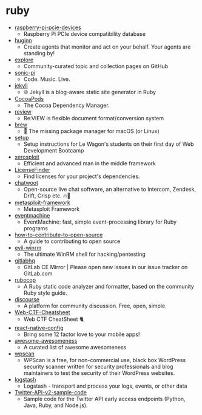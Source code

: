 # ruby
- [raspberry-pi-pcie-devices](https://github.com/geerlingguy/raspberry-pi-pcie-devices)
  - Raspberry Pi PCIe device compatibility database
- [huginn](https://github.com/huginn/huginn)
  - Create agents that monitor and act on your behalf. Your agents are standing by!
- [explore](https://github.com/github/explore)
  - Community-curated topic and collection pages on GitHub
- [sonic-pi](https://github.com/sonic-pi-net/sonic-pi)
  - Code. Music. Live.
- [jekyll](https://github.com/jekyll/jekyll)
  - 🌐 Jekyll is a blog-aware static site generator in Ruby
- [CocoaPods](https://github.com/CocoaPods/CocoaPods)
  - The Cocoa Dependency Manager.
- [review](https://github.com/kmuto/review)
  - Re:VIEW is flexible document format/conversion system
- [brew](https://github.com/Homebrew/brew)
  - 🍺 The missing package manager for macOS (or Linux)
- [setup](https://github.com/lewagon/setup)
  - Setup instructions for Le Wagon's students on their first day of Web Development Bootcamp
- [xerosploit](https://github.com/LionSec/xerosploit)
  - Efficient and advanced man in the middle framework
- [LicenseFinder](https://github.com/pivotal/LicenseFinder)
  - Find licenses for your project's dependencies.
- [chatwoot](https://github.com/chatwoot/chatwoot)
  - Open-source live chat software, an alternative to Intercom, Zendesk, Drift, Crisp etc. 🔥💬
- [metasploit-framework](https://github.com/rapid7/metasploit-framework)
  - Metasploit Framework
- [eventmachine](https://github.com/eventmachine/eventmachine)
  - EventMachine: fast, simple event-processing library for Ruby programs
- [how-to-contribute-to-open-source](https://github.com/freeCodeCamp/how-to-contribute-to-open-source)
  - A guide to contributing to open source
- [evil-winrm](https://github.com/Hackplayers/evil-winrm)
  - The ultimate WinRM shell for hacking/pentesting
- [gitlabhq](https://github.com/gitlabhq/gitlabhq)
  - GitLab CE Mirror | Please open new issues in our issue tracker on GitLab.com
- [rubocop](https://github.com/rubocop-hq/rubocop)
  - A Ruby static code analyzer and formatter, based on the community Ruby style guide.
- [discourse](https://github.com/discourse/discourse)
  - A platform for community discussion. Free, open, simple.
- [Web-CTF-Cheatsheet](https://github.com/w181496/Web-CTF-Cheatsheet)
  - Web CTF CheatSheet 🐈
- [react-native-config](https://github.com/luggit/react-native-config)
  - Bring some 12 factor love to your mobile apps!
- [awesome-awesomeness](https://github.com/bayandin/awesome-awesomeness)
  - A curated list of awesome awesomeness
- [wpscan](https://github.com/wpscanteam/wpscan)
  - WPScan is a free, for non-commercial use, black box WordPress security scanner written for security professionals and blog maintainers to test the security of their WordPress websites.
- [logstash](https://github.com/elastic/logstash)
  - Logstash - transport and process your logs, events, or other data
- [Twitter-API-v2-sample-code](https://github.com/twitterdev/Twitter-API-v2-sample-code)
  - Sample code for the Twitter API early access endpoints (Python, Java, Ruby, and Node.js).
